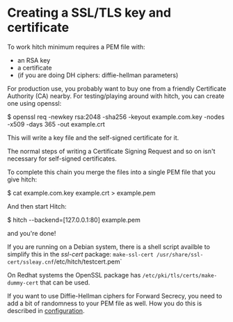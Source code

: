 # Creating a SSL/TLS key and certificate

To work hitch minimum requires a PEM file with:

  - an RSA key
  - a certificate
  - (if you are doing DH ciphers: diffie-hellman parameters)

For production use, you probably want to buy one from a friendly Certificate
Authority (CA) nearby. For testing/playing around with hitch, you can create one using openssl:

  $ openssl req -newkey rsa:2048 -sha256 -keyout example.com.key -nodes -x509 -days 365 -out example.crt

This will write a key file and the self-signed certificate for it.

The normal steps of writing a Certificate Signing Request and so on isn't necessary for self-signed certificates.

To complete this chain you merge the files into a single PEM file that you give hitch:


  $ cat example.com.key example.crt > example.pem


And then start Hitch:

  $ hitch --backend=[127.0.0.1:80] example.pem

and you're done!

If you are running on a Debian system, there is a shell script availble to simplify this in the _ssl-cert_ package: `make-ssl-cert /usr/share/ssl-cert/ssleay.cnf`/etc/hitch/testcert.pem`

On Redhat systems the OpenSSL package has `/etc/pki/tls/certs/make-dummy-cert` that can be used.

If you want to use Diffie-Hellman ciphers for Forward Secrecy, you need to add
a bit of randomness to your PEM file as well. How you do this is described in [configuration](configuration.md).
